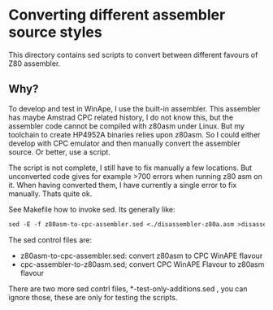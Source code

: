 # Converting different assembler source styles
This directory contains sed scripts to convert between different favours of Z80 assembler.

## Why?
To develop and test in WinApe, I use the built-in assembler. This assembler has maybe Amstrad CPC
related history, I do not know this, but the assembler code cannot be compiled with z80asm under
Linux. But my toolchain to create HP4952A binaries relies upon z80asm. So I could either develop
with CPC emulator and then manually convert the assembler source. Or better, use a script.

The script is not complete, I still have to fix manually a few locations. But unconverted code gives 
for example >700 errors when running z80 asm on it. When having converted them, I have currently
a single error to fix manually. Thats quite ok.

See Makefile how to invoke sed. Its generally like:
```makefile
sed -E -f z80asm-to-cpc-assembler.sed <./disassembler-z80a.asm >disassembler-cpca.asm
```

The sed control files are:
* z80asm-to-cpc-assembler.sed: convert z80asm to CPC WinAPE flavour
* cpc-assembler-to-z80asm.sed; convert CPC WinAPE Flavour to z80asm flavour

There are two more sed contrl files, *-test-only-additions.sed , you can ignore those, these are only 
for testing the scripts.
